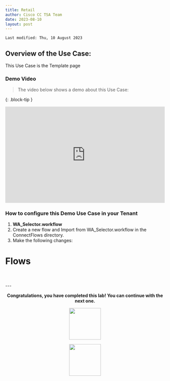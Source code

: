 ```yaml
---
title: Retail
author: Cisco CC TSA Team
date: 2023-08-10
layout: post
---
```


```
Last modified: Thu, 10 August 2023
```

## Overview of the Use Case:

This Use Case is the Template page



### Demo Video

> The video below shows a demo about this Use Case:

{: .block-tip }
<div style="padding-bottom:60.25%; position:relative; display:block; width: 100%">
	<iframe src="https://app.vidcast.io/share/ad512769-3b5e-48e6-910f-57e5247aeae3" width="100%" height="100%" title="Station Login" frameborder="0" loading="lazy" allowfullscreen style="position:absolute; top:0; left: 0"></iframe>
</div>

### How to configure this Demo Use Case in your Tenant

1.	**WA_Selector.workflow**
2. Create a new flow and Import from WA_Selector.workflow in the ConnectFlows directory.
3. Make the following changes:



# Flows 


<br>
<br>
---

  <script>
    document.addEventListener('DOMContentLoaded', () => {
      console.log('DOMContentLoaded OKOK')
    })

    window.addEventListener('load', () => {
      console.log('window load OK')
    })
  </script>

<p style="text-align:center"><strong>Congratulations, you have completed this lab! You can continue with the next one.</strong></p>
		
<p style="text-align:center;"><img src="///assets/gitbook/images/webex-small.png" width="100"></p>
<center><img src="///assets/gitbook/images/webex.png" width="100"></center>
